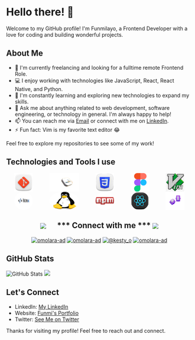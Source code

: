# Hello there! 👋

Welcome to my GitHub profile! I'm Funmilayo, a Frontend Developer with a love for coding and building wonderful projects.

## About Me

- 🚀 I'm currently freelancing and looking for a fulltime remote Frontend Role.
- 💻 I enjoy working with technologies like JavaScript, React, React Native, and Python.
- 🌱 I'm constantly learning and exploring new technologies to expand my skills.
- 💬 Ask me about anything related to web development, software engineering, or technology in general. I'm always happy to help!
- 📫 You can reach me via [Email](mailto:fayemi.funmilayo55@gmail.con) or connect with me on [LinkedIn](https://www.linkedin.com/in/yourprofile).
- ⚡ Fun fact: Vim is my favorite text editor 😂




Feel free to explore my repositories to see some of my work!

## Technologies and Tools I use 


<div style="display: flex; justify-content: space-around; place-self:center; margin-left:auto; ">
<img src="images/git.png" width="50" height="50">
<img src="images/sql.png" width="80" height="50">
<img src="images/css_icon.png" width="50" height="50">
<img src="images/figma.svg" width="50" height="50">
<img src="images/vim.png" width="50" height="50">
</div>
   <div style="display: flex; justify-content: space-around; place-self:center; margin-left:auto;">
<img src="images/htmx.png" width="50" height="50" style="border-radius:50%;">
<img src="images/linu.jfif" width="80" height="50" style="border-radius:50%;">
<img src="images/npm.png" width="50" height="50" style="border-radius:50%;">
<img src="images/react_glossy.jfif" width="50" height="50" style="border-radius:50%;">
<img src="images/bootstrap_icon.png" width="50" height="50">
</div>

<div align="center">
<h2><img src="https://media.giphy.com/media/ObNTw8Uzwy6KQ/giphy.gif" width="30px" align="center">&nbsp; &nbsp;  &nbsp; *** Connect with me *** <img src='https://raw.githubusercontent.com/ShahriarShafin/ShahriarShafin/main/Assets/handshake.gif' width="100px" align="center"> </h2>
<a href="https://www.discord.com/users/763342737520197673" target="blank" title="discord"><img align="center" src="https://raw.githubusercontent.com/rahuldkjain/github-profile-readme-generator/master/src/images/icons/Social/discord.svg" alt="omolara-ad" height="30" width="40" /></a>
<a href="https://linkedin.com/in/omolara-ad" target="blank" title="likendIn"><img align="center" src="https://raw.githubusercontent.com/rahuldkjain/github-profile-readme-generator/master/src/images/icons/Social/linked-in-alt.svg" alt="omolara-ad" height="30" width="40" /></a>
<a href="https://twitter.com/@kesty_o" target="blank" title="twitter"><img align="center" src="https://raw.githubusercontent.com/rahuldkjain/github-profile-readme-generator/master/src/images/icons/Social/twitter.svg" alt="@kesty_o" height="30" width="40" /></a>
<a href="https://www.instagram.com/debbiegtera/" target="blank" title="instagram"><img align="center" src="https://raw.githubusercontent.com/rahuldkjain/github-profile-readme-generator/master/src/images/icons/Social/instagram.svg" alt="omolara-ad" height="30" width="40" /></a>

</div>

## GitHub Stats

![GitHub Stats](https://github-readme-stats.vercel.app/api?username=Debbie-alt&show_icons=true&theme=github)
<img  src="https://streak-stats.demolab.com/?user=Debbie-alt&count_private=true&theme=dark&border_radius=10" width="48%" >


## Let's Connect

- LinkedIn: [My LinkedIn](https://www.linkedin.com/in/yourprofile)
- Website: [Funmi's Portfolio](https://funmi-folio.vercel.app)
- Twitter: [See Me on Twitter](https://twitter.com/Funmi565)

Thanks for visiting my profile! Feel free to reach out and connect.
